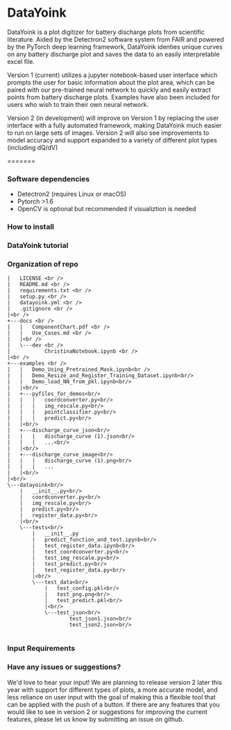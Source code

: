 # DataYoink <br />
DataYoink is a plot digitizer for battery discharge plots from scientific literature. Aided by the
Detectron2 software system from FAIR and powered by the PyTorch deep learning framework, DataYoink identies unique
curves on any battery discharge plot and saves the data to an easily interpretable excel file. 

Version 1 (current) utilizes a jupyter notebook-based user interface which prompts the user for basic information
about the plot area, which can be paired with our pre-trained neural network to quickly and easily extract points
from battery discharge plots. Examples have also been included for users who wish to train their own neural network.

Version 2 (in development) will improve on Version 1 by replacing the user interface with a fully automated
framework, making DataYoink much easier to run on large sets of images. Version 2 will also see improvements
to model accuracy and support expanded to a variety of different plot types (including dQ/dV)


=======

### Software dependencies
- Detectron2 (requires Linux or macOS)
- Pytorch >1.6
- OpenCV is optional but recommended if visualiztion is needed

### How to install 


### DataYoink tutorial


### Organization of repo <br />
```
|   LICENSE <br />
|   README.md <br />
|   requirements.txt <br />
|   setup.py <br />
|   datayoink.yml <br />
|   .gitignore <br />
|<br />
+---docs <br />
|   |   ComponentChart.pdf <br />
|   |   Use_Cases.md <br />
|   |<br />
|   \---dev <br />
|           ChristinaNotebook.ipynb <br />
|<br />
+---examples <br />
|   |   Demo_Using_Pretrained_Mask.ipynb<br />
|   |   Demo_Resize_and_Register_Training_Dataset.ipynb<br/>
|   |   Demo_load_NN_from_pkl.ipynb<br/>
|   |<br/>
|   +---pyfiles_for_demos<br/>
|   |   |   coordconverter.py<br/>
|   |   |   img_rescale.py<br/>
|   |   |   pointclassifier.py<br/>
|   |   |   predict.py<br/>
|   |<br/>
|   +---discharge_curve_json<br/>
|   |   |   discharge_curve (1).json<br/>
|   |   |   ...<br/>
|   |<br/>
|   +---discharge_curve_image<br/>
|   |   |   discharge_curve (1).png<br/>
|   |   |   ...
|   |<br/>
|<br/>
\---datayoink<br/>
    |   __init__.py<br/>
    |   coordconverter.py<br/>
    |   img_rescale.py<br/>
    |   predict.py<br/>
    |   register_data.py<br/>
    |<br/>
    \---tests<br/>
        |   __init__.py
        |   predict_function_and_test.ipynb<br/>
        |   test_register_data.ipynb<br/>
        |   test_coordconverter.py<br/>
        |   test_img_rescale.py<br/>
        |   test_predict.py<br/>
        |   test_register_data.py<br/>
        |<br/>
        \---test_data<br/>
            |   test_config.pkl<br/>
            |   test_png.png<br/>
            |   test_predict.pkl<br/>
            |<br/>
            \---test_json<br/>
                    test_json1.json<br/>
                    test_json2.json<br/>


```
### Input Requirements


### Have any issues or suggestions?
We'd love to hear your input! We are planning to release version 2 later this year
with support for different types of plots, a more accurate model, and less reliance
on user input with the goal of making this a flexible tool that can be applied with
the push of a button. If there are any features that you would like to see in version 2
or suggestions for improving the current features, please let us know by submitting
an issue on github.

